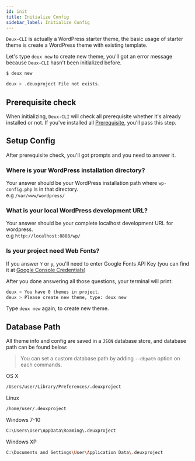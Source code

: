 ```yaml
---
id: init
title: Initialize Config
sidebar_label: Initialize Config
---
```


`Deux-CLI` is actually a WordPress starter theme, the basic usage of starter theme is create a WordPress theme with existing template.

Let's type `deux new` to create new theme, you'll got an error message because `Deux-CLI` hasn't been initialized before.

```bash
$ deux new

deux > .deuxproject File not exists.
```

## Prerequisite check
When initializing, `Deux-CLI` will check all prerequisite whether it's already installed or not. If you've installed all [Prerequisite](index.html#prerequisites), you'll pass this step.

## Setup Config
After prerequisite check, you'll got prompts and you need to answer it.

### Where is your WordPress installation directory?
Your answer should be your WordPress installation path where `wp-config.php` is in that directory.  
e.g `/var/www/wordpress/`

### What is your local WordPress development URL?
Your answer should be your complete localhost development URL for wordpress.  
e.g `http://localhost:8888/wp/`

### Is your project need Web Fonts?
If you answer `Y` or `y`, you'll need to enter Google Fonts API Key (you can find it at [Google Console Credentials](https://console.cloud.google.com/apis/credentials?project=PROJECT_NAME))

After you done answering all those questions, your terminal will print:

```bash
deux > You have 0 themes in project.
deux > Please create new theme, type: deux new
```

Type `deux new` again, to create new theme.

## Database Path
All theme info and config are saved in a `JSON` database store, and database path can be found below:

> You can set a custom database path by adding `--dbpath` option on each commands.

OS X
```bash
/Users/user/Library/Preferences/.deuxproject
```

Linux
```bash
/home/user/.deuxproject
```

Windows 7-10
```bash
C:\Users\User\AppData\Roaming\.deuxproject
```

Windows XP
```bash
C:\Documents and Settings\User\Application Data\.deuxproject
```
